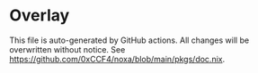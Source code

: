 # Overlay

This file is auto-generated by GitHub actions. All changes will be overwritten without notice.
See <https://github.com/0xCCF4/noxa/blob/main/pkgs/doc.nix>.